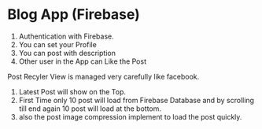 # Blog App (Firebase)

1. Authentication with Firebase.
2. You can set your Profile 
3. You can post with description
4. Other user in the App can Like the Post


Post Recyler View is managed very carefully like facebook.
1. Latest Post will show on the Top.
2. First Time only 10 post will load from Firebase Database and by scrolling till end again 10 post will load at the bottom.
3. also the post image compression implement to load the post quickly. 
